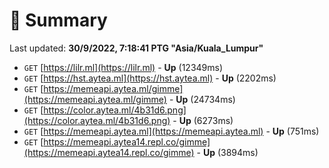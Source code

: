 # 📖 Summary
Last updated: **30/9/2022, 7:18:41 PTG "Asia/Kuala_Lumpur"**

- `GET` [https://lilr.ml](https://lilr.ml) - **Up** (12349ms)
- `GET` [https://hst.aytea.ml](https://hst.aytea.ml) - **Up** (2202ms)
- `GET` [https://memeapi.aytea.ml/gimme](https://memeapi.aytea.ml/gimme) - **Up** (24734ms)
- `GET` [https://color.aytea.ml/4b31d6.png](https://color.aytea.ml/4b31d6.png) - **Up** (6273ms)
- `GET` [https://memeapi.aytea.ml](https://memeapi.aytea.ml) - **Up** (751ms)
- `GET` [https://memeapi.aytea14.repl.co/gimme](https://memeapi.aytea14.repl.co/gimme) - **Up** (3894ms)
